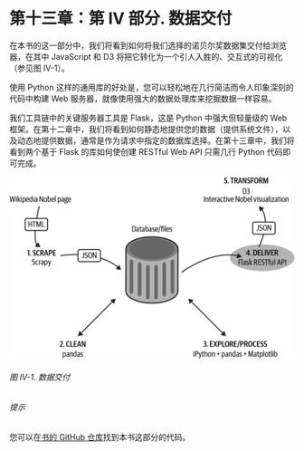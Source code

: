 # 第十三章：第 IV 部分. 数据交付

在本书的这一部分中，我们将看到如何将我们选择的诺贝尔奖数据集交付给浏览器，在其中 JavaScript 和 D3 将把它转化为一个引人入胜的、交互式的可视化（参见图 IV-1）。

使用 Python 这样的通用库的好处是，您可以轻松地在几行简洁而令人印象深刻的代码中构建 Web 服务器，就像使用强大的数据处理库来挖掘数据一样容易。

我们工具链中的关键服务器工具是 Flask，这是 Python 中强大但轻量级的 Web 框架。在第十二章中，我们将看到如何静态地提供您的数据（提供系统文件），以及动态地提供数据，通常是作为请求中指定的数据库选择。在第十三章中，我们将看到两个基于 Flask 的库如何使创建 RESTful Web API 只需几行 Python 代码即可完成。

![dpj2 p426](img/dpj2_p426.png)

###### 图 IV-1. 数据交付

###### 提示

您可以在[书的 GitHub 仓库](https://github.com/Kyrand/dataviz-with-python-and-js-ed-2)找到本书这部分的代码。
